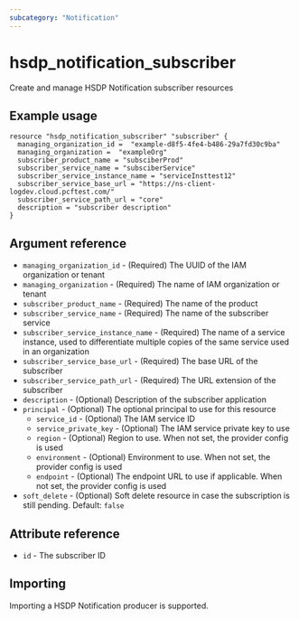 ```yaml
---
subcategory: "Notification"
---
```


# hsdp_notification_subscriber

Create and manage HSDP Notification subscriber resources

## Example usage

```hcl
resource "hsdp_notification_subscriber" "subscriber" {
  managing_organization_id =  "example-d8f5-4fe4-b486-29a7fd30c9ba"
  managing_organization =  "exampleOrg"
  subscriber_product_name = "subsciberProd"
  subscriber_service_name = "subsciberService"
  subscriber_service_instance_name = "serviceInsttest12"
  subscriber_service_base_url = "https://ns-client-logdev.cloud.pcftest.com/"
  subscriber_service_path_url = "core"
  description = "subscriber description"
}
```

## Argument reference

* `managing_organization_id` - (Required) The UUID of the IAM organization or tenant
* `managing_organization` - (Required) The name of IAM organization or tenant
* `subscriber_product_name` - (Required) The name of the product
* `subscriber_service_name` - (Required) The name of the subscriber service
* `subscriber_service_instance_name` - (Required) The name of a service instance, used to differentiate multiple copies of the same service used in an organization
* `subscriber_service_base_url` - (Required) The base URL of the subscriber
* `subscriber_service_path_url` - (Required) The URL extension of the subscriber
* `description` - (Optional) Description of the subscriber application
* `principal` - (Optional) The optional principal to use for this resource
    * `service_id` - (Optional) The IAM service ID
    * `service_private_key` - (Optional) The IAM service private key to use
    * `region` - (Optional) Region to use. When not set, the provider config is used
    * `environment` - (Optional) Environment to use. When not set, the provider config is used
    * `endpoint` - (Optional) The endpoint URL to use if applicable. When not set, the provider config is used
* `soft_delete` - (Optional) Soft delete resource in case the subscription is still pending. Default: `false`

## Attribute reference

* `id` - The subscriber ID

## Importing

Importing a HSDP Notification producer is supported.

